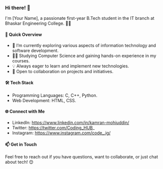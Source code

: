 ### Hi there! 👋

I'm [Your Name], a passionate first-year B.Tech student in the IT branch at Bhaskar Engineering College. 👨‍💻

#### 🚀 Quick Overview

- 🌱 I’m currently exploring various aspects of information technology and software development.
- 👨‍🎓 Studying Computer Science and gaining hands-on experience in my courses.
- 💡 Always eager to learn and implement new technologies.
- 🤝 Open to collaboration on projects and initiatives.

#### 🛠️ Tech Stack

- Programming Languages: C, C++, Python.
- Web Development: HTML, CSS.

#### 🌐 Connect with Me

- LinkedIn: https://www.linkedin.com/in/kamran-mohiuddin/
- Twitter: https://twitter.com/Coding_HUB_
- Instagram: https://www.instagram.com/code_.ig/

#### 📫 Get in Touch

Feel free to reach out if you have questions, want to collaborate, or just chat about tech! 😊

<!---
Kamran-Mohiuddin/Kamran-Mohiuddin is a ✨ special ✨ repository because its `README.md` (this file) appears on your GitHub profile.
You can click the Preview link to take a look at your changes.
--->
